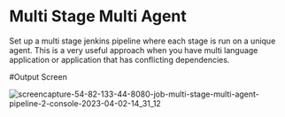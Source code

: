 # Multi Stage Multi Agent

Set up a multi stage jenkins pipeline where each stage is run on a unique agent. This is a very useful approach when you have multi language application
or application that has conflicting dependencies.

#Output Screen 

![screencapture-54-82-133-44-8080-job-multi-stage-multi-agent-pipeline-2-console-2023-04-02-14_31_12](https://user-images.githubusercontent.com/55047333/229343120-2f4785d8-70fb-4b52-827c-4fbf7353a5e0.png)

